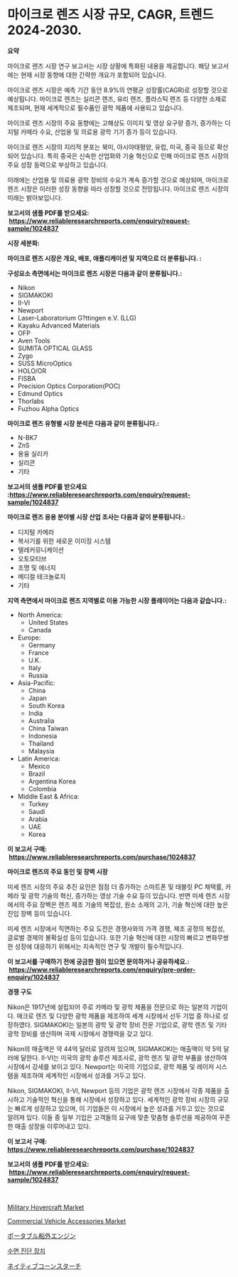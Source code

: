<p><h1>마이크로 렌즈 시장 규모, CAGR, 트렌드 2024-2030.</h1></p><p><strong>요약</strong></p>
<p><p>마이크로 렌즈 시장 연구 보고서는 시장 상황에 특화된 내용을 제공합니다. 해당 보고서에는 현재 시장 동향에 대한 간략한 개요가 포함되어 있습니다.</p><p>마이크로 렌즈 시장은 예측 기간 동안 8.9%의 연평균 성장률(CAGR)로 성장할 것으로 예상됩니다. 마이크로 렌즈는 실리콘 렌즈, 유리 렌즈, 플라스틱 렌즈 등 다양한 소재로 제조되며, 현재 세계적으로 필수품인 광학 제품에 사용되고 있습니다.</p><p>마이크로 렌즈 시장의 주요 동향에는 고해상도 이미지 및 영상 요구량 증가, 증가하는 디지털 카메라 수요, 산업용 및 의료용 광학 기기 증가 등이 있습니다.</p><p>마이크로 렌즈 시장의 지리적 분포는 북미, 아시아태평양, 유럽, 미국, 중국 등으로 확산되어 있습니다. 특히 중국은 신속한 산업화와 기술 혁신으로 인해 마이크로 렌즈 시장의 주요 성장 동력으로 부상하고 있습니다.</p><p>미래에는 산업용 및 의료용 광학 장비의 수요가 계속 증가할 것으로 예상되며, 마이크로 렌즈 시장은 이러한 성장 동향을 따라 성장할 것으로 전망됩니다. 마이크로 렌즈 시장의 미래는 밝아보입니다.</p></p>
<p><strong>보고서의 샘플 PDF를 받으세요: &nbsp;<a href="https://www.reliableresearchreports.com/enquiry/request-sample/1024837">https://www.reliableresearchreports.com/enquiry/request-sample/1024837</a></strong></p>
<p><strong>시장 세분화:</strong></p>
<p><strong> 마이크로 렌즈 시장은 개요, 배포, 애플리케이션 및 지역으로 더 분류됩니다. :</strong></p>
<p><strong>구성요소 측면에서는 마이크로 렌즈 시장은 다음과 같이 분류됩니다.:</strong></p>
<p><ul><li>Nikon</li><li>SIGMAKOKI</li><li>II-VI</li><li>Newport</li><li>Laser-Laboratorium G?ttingen e.V. (LLG)</li><li>Kayaku Advanced Materials</li><li>OFP</li><li>Aven Tools</li><li>SUMITA OPTICAL GLASS</li><li>Zygo</li><li>SUSS MicroOptics</li><li>HOLO/OR</li><li>FISBA</li><li>Precision Optics Corporation(POC)</li><li>Edmund Optics</li><li>Thorlabs</li><li>Fuzhou Alpha Optics</li></ul></p>
<p><strong> 마이크로 렌즈 유형별 시장 분석은 다음과 같이 분류됩니다.:</strong></p>
<p><ul><li>N-BK7</li><li>ZnS</li><li>용융 실리카</li><li>실리콘</li><li>기타</li></ul></p>
<p><strong>보고서의 샘플 PDF를 받으세요 :<a href="https://www.reliableresearchreports.com/enquiry/request-sample/1024837">https://www.reliableresearchreports.com/enquiry/request-sample/1024837</a></strong></p>
<p><strong> 마이크로 렌즈 응용 분야별 시장 산업 조사는 다음과 같이 분류됩니다.:</strong></p>
<p><ul><li>디지털 카메라</li><li>복사기를 위한 새로운 이미징 시스템</li><li>텔레커뮤니케이션</li><li>오토모티브</li><li>조명 및 에너지</li><li>메디컬 테크놀로지</li><li>기타</li></ul></p>
<p><strong>지역 측면에서 마이크로 렌즈 지역별로 이용 가능한 시장 플레이어는 다음과 같습니다.:</strong></p>
<p><ul>
    <li>
        North America:
        <ul>
            <li>United States</li>
            <li>Canada</li>
        </ul>
    </li>
    <li>
        Europe:
        <ul>
            <li>Germany</li>
            <li>France</li>
            <li>U.K.</li>
            <li>Italy</li>
            <li>Russia</li>
        </ul>
    </li>
    <li>
        Asia-Pacific:
        <ul>
            <li>China</li>
            <li>Japan</li>
            <li>South Korea</li>
            <li>India</li>
            <li>Australia</li>
            <li>China Taiwan</li>
            <li>Indonesia</li>
            <li>Thailand</li>
            <li>Malaysia</li>
        </ul>
    </li>
    <li>
        Latin America:
        <ul>
            <li>Mexico</li>
            <li>Brazil</li>
            <li>Argentina Korea</li>
            <li>Colombia</li>
        </ul>
    </li>
    <li>
        Middle East & Africa:
        <ul>
            <li>Turkey</li>
            <li>Saudi</li>
            <li>Arabia</li>
            <li>UAE</li>
            <li>Korea</li>
        </ul>
    </li>
    </ul></p>
<p><strong>이 보고서 구매: &nbsp;<a href="https://www.reliableresearchreports.com/purchase/1024837">https://www.reliableresearchreports.com/purchase/1024837</a></strong></p>
<p><strong>마이크로 렌즈의 주요 동인 및 장벽 시장</strong></p>
<p><p>미세 렌즈 시장의 주요 추진 요인은 점점 더 증가하는 스마트폰 및 태블릿 PC 채택률, 카메라 및 광학 기술의 혁신, 증가하는 영상 기술 수요 등이 있습니다. 반면 미세 렌즈 시장에서의 주요 장벽은 렌즈 제조 기술의 복잡성, 원소 소재의 고가, 기술 혁신에 대한 높은 진입 장벽 등이 있습니다.</p><p>미세 렌즈 시장에서 직면하는 주요 도전은 경쟁사와의 가격 경쟁, 제조 공정의 복잡성, 글로벌 경제의 불확실성 등이 있습니다. 또한 기술 혁신에 대한 시장의 빠르고 변화무쌍한 성장에 대응하기 위해서는 지속적인 연구 및 개발이 필수적입니다.</p></p>
<p><strong>이 보고서를 구매하기 전에 궁금한 점이 있으면 문의하거나 공유하세요.: &nbsp;<a href="https://www.reliableresearchreports.com/enquiry/pre-order-enquiry/1024837">https://www.reliableresearchreports.com/enquiry/pre-order-enquiry/1024837</a></strong></p>
<p><strong>경쟁 구도</strong></p>
<p><p>Nikon은 1917년에 설립되어 주로 카메라 및 광학 제품을 전문으로 하는 일본의 기업이다. 매크로 렌즈 및 다양한 광학 제품을 제조하여 세계 시장에서 선두 기업 중 하나로 성장하였다. SIGMAKOKI는 일본의 광학 및 광학 장비 전문 기업으로, 광학 렌즈 및 기타 광학 장비를 생산하며 국제 시장에서 경쟁력을 갖고 있다. </p><p>Nikon의 매출액은 약 44억 달러로 알려져 있으며, SIGMAKOKI는 매출액이 약 5억 달러에 달한다. II-VI는 미국의 광학 솔루션 제조사로, 광학 렌즈 및 광학 부품을 생산하여 시장에서 강세를 보이고 있다. Newport는 미국의 기업으로, 광학 제품 및 레이저 시스템을 제조하여 세계적인 시장에서 성과를 거두고 있다.</p><p>Nikon, SIGMAKOKI, II-VI, Newport 등의 기업은 광학 렌즈 시장에서 각종 제품을 출시하고 기술적인 혁신을 통해 시장에서 성장하고 있다. 세계적인 광학 장비 시장의 규모는 빠르게 성장하고 있으며, 이 기업들은 이 시장에서 높은 성과를 거두고 있는 것으로 알려져 있다. 이들 중 일부 기업은 고객들의 요구에 맞춘 맞춤형 솔루션을 제공하여 꾸준한 매출 성장을 이루어내고 있다.</p></p>
<p><strong>이 보고서 구매: &nbsp; <a href="https://www.reliableresearchreports.com/purchase/1024837">https://www.reliableresearchreports.com/purchase/1024837</a></strong></p>
<p><strong>보고서의 샘플 PDF를 받으세요: &nbsp;<a href="https://www.reliableresearchreports.com/enquiry/request-sample/1024837">https://www.reliableresearchreports.com/enquiry/request-sample/1024837</a></strong><strong></strong></p>
<p>&nbsp;</p>
<p><p><a href="https://github.com/bobicer/Market-Research-Report-List-2/blob/main/military-hovercraft-market.md">Military Hovercraft Market</a></p><p><a href="https://github.com/globismark/Market-Research-Report-List-2/blob/main/commercial-vehicle-accessories-market.md">Commercial Vehicle Accessories Market</a></p><p><a href="https://medium.com/@catherine10203/%E3%83%9D%E3%83%BC%E3%82%BF%E3%83%96%E3%83%AB%E8%88%B9%E5%A4%96%E3%82%A8%E3%83%B3%E3%82%B8%E3%83%B3%E5%B8%82%E5%A0%B4-%E7%AB%B6%E4%BA%89%E5%88%86%E6%9E%90-%E5%B8%82%E5%A0%B4%E5%8B%95%E5%90%91-2031%E5%B9%B4%E3%81%BE%E3%81%A7%E3%81%AE%E4%BA%88%E6%B8%AC-c1cb43e30842">ポータブル船外エンジン</a></p><p><a href="https://medium.com/@yss452611770/%EC%88%98%EB%A9%B4-%EC%A7%84%EB%8B%A8-%EA%B8%B0%EA%B8%B0-%EC%8B%9C%EC%9E%A5-%EA%B7%9C%EB%AA%A8-%EC%8B%9C%EC%9E%A5-%EC%A0%84%EB%A7%9D-%EB%B0%8F-%EC%8B%9C%EC%9E%A5-%EC%98%88%EC%B8%A1-2024-2031-1e8f3b8098ad">수면 진단 장치</a></p><p><a href="https://medium.com/@cheryledianeweber9eti23wjw9/%E3%83%8D%E3%82%A4%E3%83%86%E3%82%A3%E3%83%96%E3%82%B3%E3%83%BC%E3%83%B3%E3%82%B9%E3%82%BF%E3%83%BC%E3%83%81%E5%B8%82%E5%A0%B4-2031%E5%B9%B4%E3%81%BE%E3%81%A7%E3%81%AE%E3%83%88%E3%83%AC%E3%83%B3%E3%83%89-%E4%BA%88%E6%B8%AC-%E7%AB%B6%E4%BA%89%E5%88%86%E6%9E%90-b48040619294">ネイティブコーンスターチ</a></p></p>